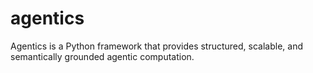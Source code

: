 # agentics
Agentics is a Python framework that provides structured, scalable, and semantically grounded agentic computation.
